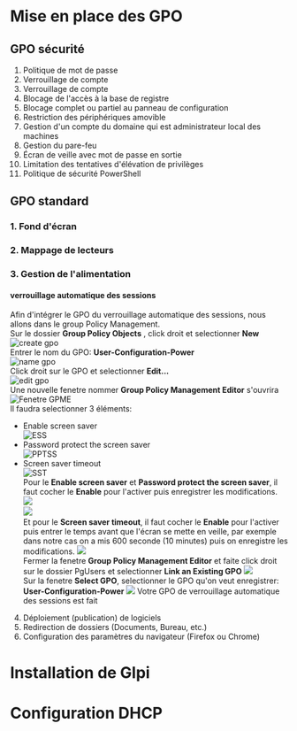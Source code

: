 # Mise en place des GPO
## GPO sécurité
1. Politique de mot de passe
2. Verrouillage de compte
3. Verrouillage de compte
4. Blocage de l'accès à la base de registre
5. Blocage complet ou partiel au panneau de configuration
6. Restriction des périphériques amovible
7. Gestion d'un compte du domaine qui est administrateur local des machines
8. Gestion du pare-feu
9. Écran de veille avec mot de passe en sortie
10. Limitation des tentatives d'élévation de privilèges
11. Politique de sécurité PowerShell
## GPO standard
### 1. Fond d'écran

### 2. Mappage de lecteurs

### 3. Gestion de l'alimentation
#### verrouillage automatique des sessions
Afin d'intégrer le GPO du verrouillage automatique des sessions, nous allons dans le group Policy Management.  
Sur le dossier **Group Policy Objects** , click droit et selectionner **New**  
![create gpo](../Ressources/create_gpo.png)  
Entrer le nom du GPO: **User-Configuration-Power**  
![name gpo](../Ressources/new_gpo.png)  
Click droit sur le GPO et selectionner **Edit...**  
![edit gpo](../Ressources/edit_gpo.png)  
Une nouvelle fenetre nommer **Group Policy Management Editor** s'ouvrira  
![Fenetre GPME](../Ressources/gpme.png)  
Il faudra selectionner 3 éléments: 
- Enable screen saver  
![ESS](../Ressources/enable_screen_saver.png)  
- Password protect the screen saver  
![PPTSS](../Ressources/password_protect_the_screen_saver.png)  
- Screen saver timeout  
![SST](../Ressources/screen_saver_timeout.png)  
Pour le **Enable screen saver** et **Password protect the screen saver**, il faut cocher le **Enable** pour l'activer puis enregistrer les modifications.  
![](../Ressources/enable_screen_saver_c.png)  
![](../Ressources/password_protect_the_screen_saver_c.png)  
Et pour le **Screen saver timeout**,  il faut cocher le **Enable** pour l'activer puis entrer le temps avant que l'écran se mette en veille, par exemple dans notre cas on a mis 600 seconde (10 minutes) puis on enregistre les modifications.
![](../Ressources/screen_saver_timeout_c.png)  
Fermer la fenetre **Group Policy Management Editor** et faite click droit sur le dossier PgUsers et selectionner **Link an Existing GPO**
![](../Ressources/link_gpo.png)  
Sur la fenetre **Select GPO**, selectionner le GPO qu'on veut enregistrer: **User-Configuration-Power**
![](../Ressources/select_gpo.png)
Votre GPO de verrouillage automatique des sessions est fait

4. Déploiement (publication) de logiciels
5. Redirection de dossiers (Documents, Bureau, etc.)
6. Configuration des paramètres du navigateur (Firefox ou Chrome)
# Installation de Glpi
# Configuration DHCP
